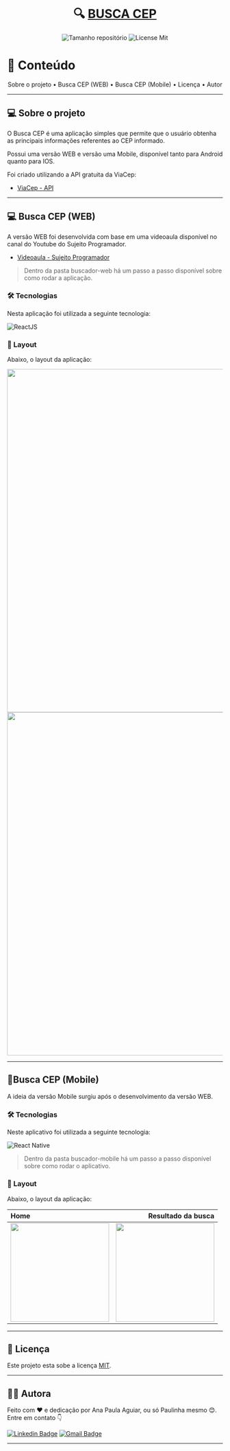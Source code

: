 <h1 align="center">
    🔍 <a href="#" alt="Calculadora Web"> BUSCA CEP </a>
</h1>

<p align="center">
    <img alt="Tamanho repositório" src="https://img.shields.io/github/repo-size/impaulinha/Busca-Cep">
    <img alt='License Mit' src='https://img.shields.io/github/license/PaulinhaAguiar/Calculadora?style=flat-square'>
</p>

💠 Conteúdo
=====================

<p align="center">
    Sobre o projeto •
    Busca CEP (WEB) • 
    Busca CEP (Mobile) • 
    Licença • 
    Autor
</p>

---

## 💻 Sobre o projeto

O Busca CEP é uma aplicação simples que permite que o usuário obtenha as principais informações referentes ao CEP informado.

Possui uma versão WEB e versão uma Mobile, disponível tanto para Android quanto para IOS.

Foi criado utilizando a API gratuita da ViaCep:
- [ViaCep - API](https://viacep.com.br)

---

## 💻 Busca CEP (WEB)

A versão WEB foi desenvolvida com base em uma videoaula disponível no canal do Youtube do Sujeito Programador.

- [Videoaula - Sujeito Programador](https://www.youtube.com/watch?v=oy4cbqE1_qc)

> Dentro da pasta buscador-web há um passo a passo disponível sobre como rodar a aplicação.

### 🛠 Tecnologias

Nesta aplicação foi utilizada a seguinte tecnologia:

![ReactJS](https://img.shields.io/badge/React-20232A?style=for-the-badge&logo=react&logoColor=61DAFB)

### 📸 Layout

Abaixo, o layout da aplicação:

<img src='https://user-images.githubusercontent.com/69828625/152435872-4f5bd010-ff90-4e35-b0c8-bca28e6c8fe7.png' width=800 heigth=1000/> 

<img src='https://user-images.githubusercontent.com/69828625/152436039-fbb7b2cf-29a5-4541-95e9-3ef9874e0d50.png' width=800 heigth=1000/>

---

## 📱Busca CEP (Mobile)

A ideia da versão Mobile surgiu após o desenvolvimento da versão WEB.

### 🛠 Tecnologias

Neste aplicativo foi utilizada a seguinte tecnologia:

![React Native](https://img.shields.io/badge/React_Native-20232A?style=for-the-badge&logo=react&logoColor=61DAFB)

> Dentro da pasta buscador-mobile há um passo a passo disponível sobre como rodar o aplicativo.

### 📸 Layout

Abaixo, o layout da aplicação:

Home | Resultado da busca 
:------ | ------:
<img src='https://user-images.githubusercontent.com/69828625/186768070-8951c51e-ba97-47d0-90f7-f0b9c6288655.jpg' width=230/> | <img src='https://user-images.githubusercontent.com/69828625/186768229-d826016f-2053-4a28-9836-ac3a1ca6b80a.jpg' width=230/>

---

## 📝 Licença

Este projeto esta sobe a licença [MIT](./LICENSE).

---

## 👩‍💻 Autora

Feito com ❤️ e dedicação por Ana Paula Aguiar, ou só Paulinha mesmo 😊. Entre em contato 👇

[![Linkedin Badge](https://img.shields.io/badge/-Paulinha-blue?style=flat-square&logo=Linkedin&logoColor=white&link=https://www.linkedin.com/in/tgmarinho/)](https://www.linkedin.com/in/anapaula-aguiar/) 
[![Gmail Badge](https://img.shields.io/badge/-anaaguiar20016@gmail.com-c14438?style=flat-square&logo=Gmail&logoColor=white&link=mailto:tgmarinho@gmail.com)](mailto:anaaguiar20016@gmail.com)

---
